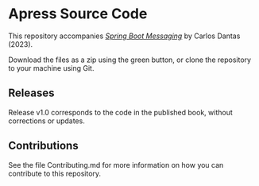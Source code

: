 # Apress Source Code

This repository accompanies [*Spring Boot Messaging*](http://www.apress.com/9781484212257) by Carlos Dantas (2023).

[comment]: #cover


Download the files as a zip using the green button, or clone the repository to your machine using Git.

## Releases

Release v1.0 corresponds to the code in the published book, without corrections or updates.

## Contributions

See the file Contributing.md for more information on how you can contribute to this repository.

